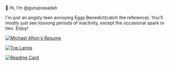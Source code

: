  👋 Hi, I’m @guruprasadah
 
  I'm just an angsty teen annoying Eggs Benedict(catch the reference). You'll mostly just see loooong periods of inactivity, except the occasional spark or two. Enjoy!
  
  [![Michael Afton's Resume](https://github-readme-stats.vercel.app/api?username=guruprasadah&show_icons=true&theme=swift)](https://github.com/anuraghazra/github-readme-stats)
  
  [![Top Langs](https://github-readme-stats.vercel.app/api/top-langs/?username=guruprasadah&theme=swift)](https://github.com/anuraghazra/github-readme-stats)
  
  [![Readme Card](https://github-readme-stats.vercel.app/api/pin/?username=guruprasadah&repo=android_system_extras_su&theme=swift)](https://github.com/anuraghazra/github-readme-stats)


